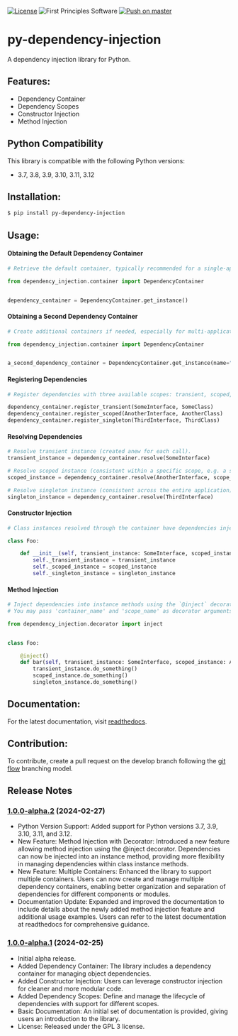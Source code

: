 [![License](https://img.shields.io/badge/License-GPLv3-blue.svg)](https://www.gnu.org/licenses/gpl-3.0.html)
![First Principles Software](https://img.shields.io/badge/Powered_by-First_Principles_Software-blue)
[![Push on master](https://github.com/runemalm/py-dependency-injection/actions/workflows/master.yml/badge.svg?branch=master)](https://github.com/runemalm/py-dependency-injection/actions/workflows/master.yml)

# py-dependency-injection

A dependency injection library for Python.

## Features:

- Dependency Container
- Dependency Scopes
- Constructor Injection
- Method Injection

## Python Compatibility

This library is compatible with the following Python versions:

- 3.7, 3.8, 3.9, 3.10, 3.11, 3.12
  
## Installation:
  
```bash
$ pip install py-dependency-injection
```

## Usage:

#### Obtaining the Default Dependency Container

```python
# Retrieve the default container, typically recommended for a single-application setup.

from dependency_injection.container import DependencyContainer


dependency_container = DependencyContainer.get_instance()
```

#### Obtaining a Second Dependency Container

```python
# Create additional containers if needed, especially for multi-application scenarios.

from dependency_injection.container import DependencyContainer


a_second_dependency_container = DependencyContainer.get_instance(name="a_second_dependency_container")
```

#### Registering Dependencies

```python
# Register dependencies with three available scopes: transient, scoped, or singleton.

dependency_container.register_transient(SomeInterface, SomeClass)
dependency_container.register_scoped(AnotherInterface, AnotherClass)
dependency_container.register_singleton(ThirdInterface, ThirdClass)
```

#### Resolving Dependencies

```python
# Resolve transient instance (created anew for each call).
transient_instance = dependency_container.resolve(SomeInterface)

# Resolve scoped instance (consistent within a specific scope, e.g. a scope for the application action being run).
scoped_instance = dependency_container.resolve(AnotherInterface, scope_name="application_action_scope")

# Resolve singleton instance (consistent across the entire application).
singleton_instance = dependency_container.resolve(ThirdInterface)
```

#### Constructor Injection

```python
# Class instances resolved through the container have dependencies injected into their constructors.

class Foo:

    def __init__(self, transient_instance: SomeInterface, scoped_instance: AnotherInterface, singleton_instance: ThirdInterface):
        self._transient_instance = transient_instance
        self._scoped_instance = scoped_instance
        self._singleton_instance = singleton_instance
```

#### Method Injection

```python
# Inject dependencies into instance methods using the `@inject` decorator.
# You may pass 'container_name' and 'scope_name' as decorator arguments.

from dependency_injection.decorator import inject


class Foo:

    @inject()
    def bar(self, transient_instance: SomeInterface, scoped_instance: AnotherInterface, singleton_instance: ThirdInterface):
        transient_instance.do_something()
        scoped_instance.do_something()
        singleton_instance.do_something()
```

## Documentation:
  
For the latest documentation, visit [readthedocs](https://py-dependency-injection.readthedocs.io/en/latest/).

## Contribution:

To contribute, create a pull request on the develop branch following the [git flow](https://nvie.com/posts/a-successful-git-branching-model/) branching model.
  
## Release Notes

### [1.0.0-alpha.2](https://github.com/runemalm/py-dependency-injection/releases/tag/v1.0.0-alpha.2) (2024-02-27)

- Python Version Support: Added support for Python versions 3.7, 3.9, 3.10, 3.11, and 3.12.
- New Feature: Method Injection with Decorator: Introduced a new feature allowing method injection using the @inject decorator. Dependencies can now be injected into an instance method, providing more flexibility in managing dependencies within class instance methods.
- New Feature: Multiple Containers: Enhanced the library to support multiple containers. Users can now create and manage multiple dependency containers, enabling better organization and separation of dependencies for different components or modules.
- Documentation Update: Expanded and improved the documentation to include details about the newly added method injection feature and additional usage examples. Users can refer to the latest documentation at readthedocs for comprehensive guidance.

### [1.0.0-alpha.1](https://github.com/runemalm/py-dependency-injection/releases/tag/v1.0.0-alpha.1) (2024-02-25)

- Initial alpha release.
- Added Dependency Container: The library includes a dependency container for managing object dependencies.
- Added Constructor Injection: Users can leverage constructor injection for cleaner and more modular code.
- Added Dependency Scopes: Define and manage the lifecycle of dependencies with support for different scopes.
- Basic Documentation: An initial set of documentation is provided, giving users an introduction to the library.
- License: Released under the GPL 3 license.
